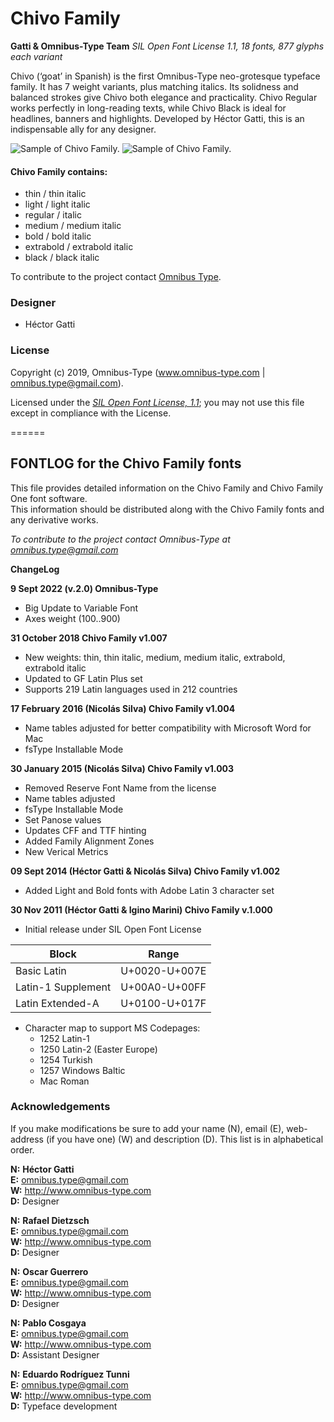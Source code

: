 # Chivo Family

**Gatti & Omnibus-Type Team**
*SIL Open Font License 1.1,*
*18 fonts, 877 glyphs each variant*

Chivo (‘goat’ in Spanish) is the first Omnibus-Type neo-grotesque typeface family. It has 7 weight variants, plus matching italics. Its solidness and balanced strokes give Chivo both elegance and practicality. Chivo Regular works perfectly in long-reading texts, while Chivo Black is ideal for headlines, banners and highlights. Developed by Héctor Gatti, this is an indispensable ally for any designer.

![Sample of Chivo Family.](documentation/Chivo-01.png "Chivo VF")
![Sample of Chivo Family.](documentation/Chivo-Mono-01.png "Chivo Mono VF")


#### Chivo Family contains:
* thin /  thin italic
* light / light italic
* regular / italic
* medium / medium italic
* bold / bold italic
* extrabold / extrabold italic
* black / black italic

To contribute to the project contact [Omnibus Type](http://omnibus-type.com/).

### Designer

* Héctor Gatti

### License

Copyright (c) 2019, Omnibus-Type (www.omnibus-type.com | omnibus.type@gmail.com).

Licensed under the [*SIL Open Font License, 1.1*](http://scripts.sil.org/OFL); you may not use this file except in compliance with the License.

======
## FONTLOG for the Chivo Family fonts

This file provides detailed information on the Chivo Family and Chivo Family One font software.  
This information should be distributed along with the Chivo Family fonts and any derivative works.

*To contribute to the project contact Omnibus-Type at omnibus.type@gmail.com*

**ChangeLog**

**9 Sept 2022 (v.2.0) Omnibus-Type** 
- Big Update to Variable Font
- Axes weight (100..900)

**31 October 2018 Chivo Family v1.007**
- New weights: thin, thin italic, medium, medium italic, extrabold, extrabold italic
- Updated to GF Latin Plus set
- Supports 219 Latin languages used in 212 countries

**17 February 2016 (Nicolás Silva) Chivo Family v1.004**  
- Name tables adjusted for better compatibility with Microsoft Word for Mac  
- fsType Installable Mode

**30 January 2015 (Nicolás Silva) Chivo Family v1.003**  
- Removed Reserve Font Name from the license  
- Name tables adjusted  
- fsType Installable Mode  
- Set Panose values  
- Updates CFF and TTF hinting  
- Added Family Alignment Zones  
- New Verical Metrics  

**09 Sept 2014 (Héctor Gatti & Nicolás Silva) Chivo Family v1.002** 
- Added Light and Bold fonts with Adobe Latin 3 character set

**30 Nov 2011 (Héctor Gatti & Igino Marini) Chivo Family v.1.000**
- Initial release under SIL Open Font License

Block              | Range
-------------------|--------------
Basic Latin        | U+0020-U+007E
Latin-1 Supplement | U+00A0-U+00FF
Latin Extended-A   | U+0100-U+017F

 
- Character map to support MS Codepages:  
  - 1252 Latin-1
  - 1250 Latin-2 (Easter Europe)
  - 1254 Turkish
  - 1257 Windows Baltic
  - Mac Roman

### Acknowledgements

If you make modifications be sure to add your name (N), email (E), web-address
(if you have one) (W) and description (D). This list is in alphabetical order.

**N:** **Héctor Gatti**  
**E:** omnibus.type@gmail.com  
**W:** http://www.omnibus-type.com  
**D:** Designer  

**N:** **Rafael Dietzsch**  
**E:** omnibus.type@gmail.com  
**W:** http://www.omnibus-type.com  
**D:** Designer 

**N:** **Oscar Guerrero**  
**E:** omnibus.type@gmail.com  
**W:** http://www.omnibus-type.com  
**D:** Designer

**N:** **Pablo Cosgaya**  
**E:** omnibus.type@gmail.com  
**W:** http://www.omnibus-type.com  
**D:** Assistant Designer

**N:** **Eduardo Rodríguez Tunni**  
**E:** omnibus.type@gmail.com  
**W:** http://www.omnibus-type.com  
**D:** Typeface development
